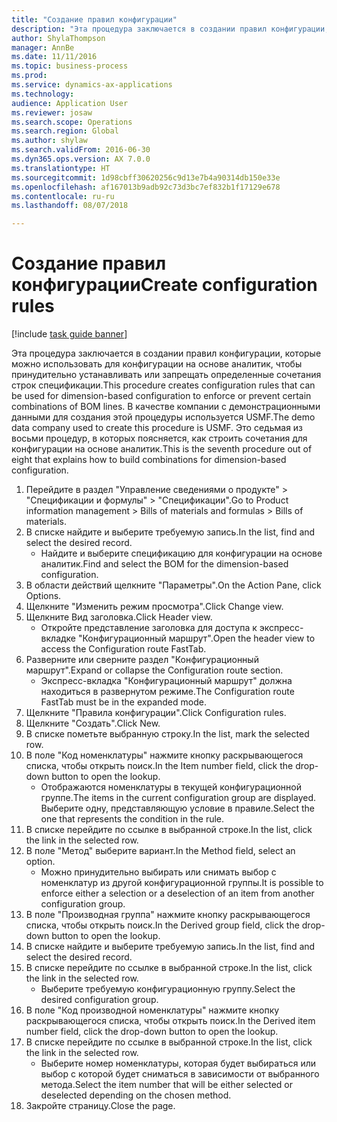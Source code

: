```yaml
--- 
title: "Создание правил конфигурации"
description: "Эта процедура заключается в создании правил конфигурации, которые можно использовать для конфигурации на основе аналитик, чтобы принудительно устанавливать или запрещать определенные сочетания строк спецификации."
author: ShylaThompson
manager: AnnBe
ms.date: 11/11/2016
ms.topic: business-process
ms.prod: 
ms.service: dynamics-ax-applications
ms.technology: 
audience: Application User
ms.reviewer: josaw
ms.search.scope: Operations
ms.search.region: Global
ms.author: shylaw
ms.search.validFrom: 2016-06-30
ms.dyn365.ops.version: AX 7.0.0
ms.translationtype: HT
ms.sourcegitcommit: 1d98cbff30620256c9d13e7b4a90314db150e33e
ms.openlocfilehash: af167013b9adb92c73d3bc7ef832b1f17129e678
ms.contentlocale: ru-ru
ms.lasthandoff: 08/07/2018

---
```

# <a name="create-configuration-rules"></a><span data-ttu-id="e0c55-103">Создание правил конфигурации</span><span class="sxs-lookup"><span data-stu-id="e0c55-103">Create configuration rules</span></span>

[!include [task guide banner](../../includes/task-guide-banner.md)]

<span data-ttu-id="e0c55-104">Эта процедура заключается в создании правил конфигурации, которые можно использовать для конфигурации на основе аналитик, чтобы принудительно устанавливать или запрещать определенные сочетания строк спецификации.</span><span class="sxs-lookup"><span data-stu-id="e0c55-104">This procedure creates configuration rules that can be used for dimension-based configuration to enforce or prevent certain combinations of BOM lines.</span></span> <span data-ttu-id="e0c55-105">В качестве компании с демонстрационными данными для создания этой процедуры используется USMF.</span><span class="sxs-lookup"><span data-stu-id="e0c55-105">The demo data company used to create this procedure is USMF.</span></span> <span data-ttu-id="e0c55-106">Это седьмая из восьми процедур, в которых поясняется, как строить сочетания для конфигурации на основе аналитик.</span><span class="sxs-lookup"><span data-stu-id="e0c55-106">This is the seventh procedure out of eight that explains how to build combinations for dimension-based configuration.</span></span>

1. <span data-ttu-id="e0c55-107">Перейдите в раздел "Управление сведениями о продукте" > "Спецификации и формулы" > "Спецификации".</span><span class="sxs-lookup"><span data-stu-id="e0c55-107">Go to Product information management > Bills of materials and formulas > Bills of materials.</span></span>
2. <span data-ttu-id="e0c55-108">В списке найдите и выберите требуемую запись.</span><span class="sxs-lookup"><span data-stu-id="e0c55-108">In the list, find and select the desired record.</span></span>
    * <span data-ttu-id="e0c55-109">Найдите и выберите спецификацию для конфигурации на основе аналитик.</span><span class="sxs-lookup"><span data-stu-id="e0c55-109">Find and select the BOM for the dimension-based configuration.</span></span>  
3. <span data-ttu-id="e0c55-110">В области действий щелкните "Параметры".</span><span class="sxs-lookup"><span data-stu-id="e0c55-110">On the Action Pane, click Options.</span></span>
4. <span data-ttu-id="e0c55-111">Щелкните "Изменить режим просмотра".</span><span class="sxs-lookup"><span data-stu-id="e0c55-111">Click Change view.</span></span>
5. <span data-ttu-id="e0c55-112">Щелкните Вид заголовка.</span><span class="sxs-lookup"><span data-stu-id="e0c55-112">Click Header view.</span></span>
    * <span data-ttu-id="e0c55-113">Откройте представление заголовка для доступа к экспресс-вкладке "Конфигурационный маршрут".</span><span class="sxs-lookup"><span data-stu-id="e0c55-113">Open the header view to access the Configuration route FastTab.</span></span>  
6. <span data-ttu-id="e0c55-114">Разверните или сверните раздел "Конфигурационный маршрут".</span><span class="sxs-lookup"><span data-stu-id="e0c55-114">Expand or collapse the Configuration route section.</span></span>
    * <span data-ttu-id="e0c55-115">Экспресс-вкладка "Конфигурационный маршрут" должна находиться в развернутом режиме.</span><span class="sxs-lookup"><span data-stu-id="e0c55-115">The Configuration route FastTab must be in the expanded mode.</span></span>  
7. <span data-ttu-id="e0c55-116">Щелкните "Правила конфигурации".</span><span class="sxs-lookup"><span data-stu-id="e0c55-116">Click Configuration rules.</span></span>
8. <span data-ttu-id="e0c55-117">Щелкните "Создать".</span><span class="sxs-lookup"><span data-stu-id="e0c55-117">Click New.</span></span>
9. <span data-ttu-id="e0c55-118">В списке пометьте выбранную строку.</span><span class="sxs-lookup"><span data-stu-id="e0c55-118">In the list, mark the selected row.</span></span>
10. <span data-ttu-id="e0c55-119">В поле "Код номенклатуры" нажмите кнопку раскрывающегося списка, чтобы открыть поиск.</span><span class="sxs-lookup"><span data-stu-id="e0c55-119">In the Item number field, click the drop-down button to open the lookup.</span></span>
    * <span data-ttu-id="e0c55-120">Отображаются номенклатуры в текущей конфигурационной группе.</span><span class="sxs-lookup"><span data-stu-id="e0c55-120">The items in the current configuration group are displayed.</span></span> <span data-ttu-id="e0c55-121">Выберите одну, представляющую условие в правиле.</span><span class="sxs-lookup"><span data-stu-id="e0c55-121">Select the one that represents the condition in the rule.</span></span>  
11. <span data-ttu-id="e0c55-122">В списке перейдите по ссылке в выбранной строке.</span><span class="sxs-lookup"><span data-stu-id="e0c55-122">In the list, click the link in the selected row.</span></span>
12. <span data-ttu-id="e0c55-123">В поле "Метод" выберите вариант.</span><span class="sxs-lookup"><span data-stu-id="e0c55-123">In the Method field, select an option.</span></span>
    * <span data-ttu-id="e0c55-124">Можно принудительно выбирать или снимать выбор с номенклатур из другой конфигурационной группы.</span><span class="sxs-lookup"><span data-stu-id="e0c55-124">It is possible to enforce either a selection or a deselection of an item from another configuration group.</span></span>  
13. <span data-ttu-id="e0c55-125">В поле "Производная группа" нажмите кнопку раскрывающегося списка, чтобы открыть поиск.</span><span class="sxs-lookup"><span data-stu-id="e0c55-125">In the Derived group field, click the drop-down button to open the lookup.</span></span>
14. <span data-ttu-id="e0c55-126">В списке найдите и выберите требуемую запись.</span><span class="sxs-lookup"><span data-stu-id="e0c55-126">In the list, find and select the desired record.</span></span>
15. <span data-ttu-id="e0c55-127">В списке перейдите по ссылке в выбранной строке.</span><span class="sxs-lookup"><span data-stu-id="e0c55-127">In the list, click the link in the selected row.</span></span>
    * <span data-ttu-id="e0c55-128">Выберите требуемую конфигурационную группу.</span><span class="sxs-lookup"><span data-stu-id="e0c55-128">Select the desired configuration group.</span></span>  
16. <span data-ttu-id="e0c55-129">В поле "Код производной номенклатуры" нажмите кнопку раскрывающегося списка, чтобы открыть поиск.</span><span class="sxs-lookup"><span data-stu-id="e0c55-129">In the Derived item number field, click the drop-down button to open the lookup.</span></span>
17. <span data-ttu-id="e0c55-130">В списке перейдите по ссылке в выбранной строке.</span><span class="sxs-lookup"><span data-stu-id="e0c55-130">In the list, click the link in the selected row.</span></span>
    * <span data-ttu-id="e0c55-131">Выберите номер номенклатуры, которая будет выбираться или выбор с которой будет сниматься в зависимости от выбранного метода.</span><span class="sxs-lookup"><span data-stu-id="e0c55-131">Select the item number that will be either selected or deselected depending on the chosen method.</span></span>  
18. <span data-ttu-id="e0c55-132">Закройте страницу.</span><span class="sxs-lookup"><span data-stu-id="e0c55-132">Close the page.</span></span>


